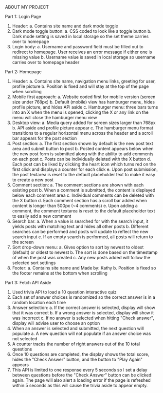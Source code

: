 ABOUT MY PROJECT

Part 1: Login Page
1. Header: 
    a. Contains site name and dark mode toggle
2. Dark mode toggle button:
    a. CSS coded to look like a toggle button
    b. Dark mode setting is saved in local storage so the set theme carries over to homepage
3. Login body:
    a. Username and password field must be filled out to redirect to homepage. User receives an error message if either one is missing value
    b. Username value is saved in local storage so username carries over to homepage header

Part 2: Homepage
1. Header:
    a. Contains site name, navigation menu links, greeting for user, profile picture
    b. Position is fixed and will stay at the top of the page when scrolling
2. Mobile first approach:
    a. Website coded first for mobile version (screen size under 768px)
    b. Default (mobile) view has hamburger menu, hides profile picture, and hides API aside
    c. Hamburger menu: three bars turns into an X when the menu is opened, clicking the X or any link on the menu will close the hamburger menu view
3. Desktop view:
    a. Media query added for screen sizes larger than 768px
    b. API aside and profile picture appear
    c. The hamburger menu format transitions to a regular horizontal menu across the header and a scroll bar appears for the post section
4. Post section:
    a. The first section shown by default is the new post text area and submit button to post
    b. Posted content appears below when the new post form is submitted along with the ability to add comments on each post
    c. Posts can be individually deleted with the X button
    d. Each post can be liked by clicking the heart icon which turns red on the first click and displays a counter for each click
    e. Upon post submission, the post textarea is reset to the default placeholder text to make it easy to create a new post
5. Comment section:
    a. The comment sections are shown with each existing post
    b. When a comment is submitted, the content is displayed below each comment area
    c. Individual comments can be deleted with the X button
    d. Each comment section has a scroll bar added when content is longer than 500px (~4 comments)
    e. Upon adding a comment, the comment textarea is reset to the default placeholder text to easily add a new comment
6. Search bar:
    a. When a value is searched for with the search input, it yields posts with matching text and hides all other posts
    b. Different searches can be performed and posts will update to reflect the new search input
    c. If an empty search is performed, all posts will return to the screen
7. Sort drop-down menu:
    a. Gives option to sort by newest to oldest (default) or oldest to newest
    b. The sort is done based on the timestamp of when the post was created
    c. Any new posts added will follow the selected sort settings
8. Footer:
    a. Contains site name and Made by: Kathy
    b. Position is fixed so the footer remains at the bottom when scrolling


Part 3: Fetch API Aside
1. Used trivia API to load a 10 question interactive quiz
2. Each set of answer choices is randomized so the correct answer is in a random location each time
3. Answer selection:
    a. If the correct answer is selected, display will show that it was correct
    b. If a wrong answer is selected, display will show it was incorrect
    c. If no answer is selected when hitting "Check answer", display will advise user to choose an option
4. When an answer is selected and submitted, the next question will populate
    a. A new question will not populate if an answer choice was not selected
5. A counter tracks the number of right answers out of the 10 total questions
6. Once 10 questions are completed, the display shows the total score, hides the "Check Answer" button, and the button to "Play Again" appears
7. This API is limited to one response every 5 seconds so I set a delay between questions before the "Check Answer" button can be clicked again. The page will also alert a loading error if the page is refreshed within 5 seconds as this will cause the trivia aside to appear empty.

